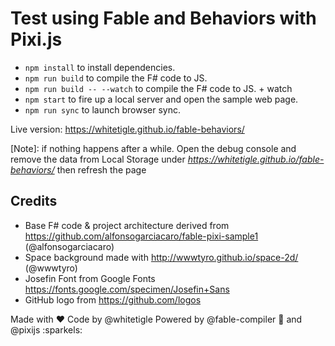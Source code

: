 # Test using Fable and Behaviors with Pixi.js

- `npm install` to install dependencies.
- `npm run build` to compile the F# code to JS.
- `npm run build -- --watch` to compile the F# code to JS. + watch
- `npm start` to fire up a local server and open the sample web page.
- `npm run sync` to launch browser sync.

Live version: https://whitetigle.github.io/fable-behaviors/

[Note]: if nothing happens after a while. Open the debug console and remove the data from Local Storage under *https://whitetigle.github.io/fable-behaviors/* then refresh the page  

## Credits
- Base F# code & project architecture derived from https://github.com/alfonsogarciacaro/fable-pixi-sample1 (@alfonsogarciacaro)
- Space background made with http://wwwtyro.github.io/space-2d/ (@wwwtyro)
- Josefin Font from Google Fonts https://fonts.google.com/specimen/Josefin+Sans
- GitHub logo from https://github.com/logos

Made with :heart: Code by @whitetigle 
Powered by @fable-compiler :rocket: and @pixijs :sparkels:
